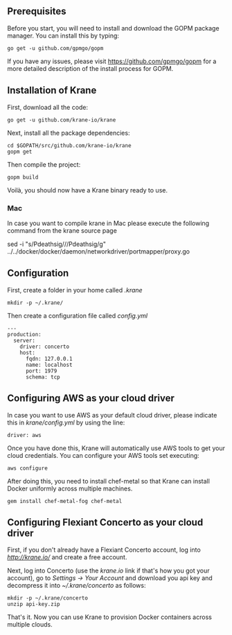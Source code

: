 ## Prerequisites

Before you start, you will need to install and download the GOPM package manager. You can install this by typing:

    go get -u github.com/gpmgo/gopm

If you have any issues, please visit https://github.com/gpmgo/gopm for a more detailed description of the install process for GOPM.

## Installation of Krane

First, download all the code:

    go get -u github.com/krane-io/krane

Next, install all the package dependencies:

    cd $GOPATH/src/github.com/krane-io/krane
    gopm get
    
Then compile the project:
    
    gopm build
    
Voilà, you should now have a Krane binary ready to use.

### Mac
In case you want to compile krane in Mac please execute the following command from the krane source page

   sed -i "s/Pdeathsig/\/\/Pdeathsig/g" ../../docker/docker/daemon/networkdriver/portmapper/proxy.go

## Configuration

First, create a folder in your home called *.krane*

    mkdir -p ~/.krane/
    
Then create a configuration file called *config.yml*

```
--- 
production: 
  server: 
    driver: concerto
    host: 
      fqdn: 127.0.0.1
      name: localhost
      port: 1979
      schema: tcp
```
## Configuring AWS as your cloud driver

In case you want to use AWS as your default cloud driver, please indicate this in *krane/config.yml* by using the line:

    driver: aws

Once you have done this, Krane will automatically use AWS tools to get your cloud credentials. You can configure your AWS tools set executing:

    aws configure
    
After doing this, you need to install chef-metal so that Krane can install Docker uniformly across multiple machines.

    gem install chef-metal-fog chef-metal
    
## Configuring Flexiant Concerto as your cloud driver

First, if you don't already have a Flexiant Concerto account, log into *http://krane.io/* and create a free account.

Next, log into Concerto (use the *krane.io* link if that's how you got your account), go to *Settings -> Your Account* and download you api key and decompress it into *~/.krane/concerto* as follows:

    mkdir -p ~/.krane/concerto
    unzip api-key.zip

That's it. Now you can use Krane to provision Docker containers across multiple clouds.
